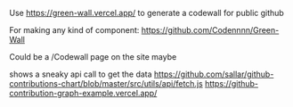 

Use https://green-wall.vercel.app/ to generate a codewall for public github

For making any kind of component:
https://github.com/Codennnn/Green-Wall

Could be a /Codewall page on the site maybe

shows a sneaky api call to get the data
https://github.com/sallar/github-contributions-chart/blob/master/src/utils/api/fetch.js
https://github-contribution-graph-example.vercel.app/